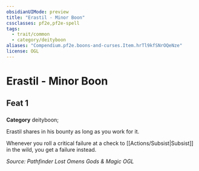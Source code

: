 ```yaml
---
obsidianUIMode: preview
title: "Erastil - Minor Boon"
cssclasses: pf2e,pf2e-spell
tags:
  - trait/common
  - category/deityboon
aliases: "Compendium.pf2e.boons-and-curses.Item.hrTl9kfSNrOQeNze"
license: OGL
---
```

# Erastil - Minor Boon
## Feat 1
### 

**Category** deityboon; 




Erastil shares in his bounty as long as you work for it.

Whenever you roll a critical failure at a check to [[Actions/Subsist|Subsist]] in the wild, you get a failure instead.

*Source: Pathfinder Lost Omens Gods & Magic*
*OGL*